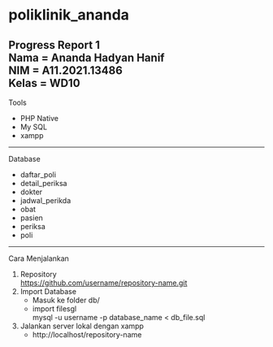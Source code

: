 # poliklinik_ananda

Progress Report 1<br>
Nama   = Ananda Hadyan Hanif<br>
NIM    = A11.2021.13486<br>
Kelas  = WD10
---
Tools
- PHP Native
- My SQL
- xampp
---
Database
- daftar_poli
- detail_periksa
- dokter
- jadwal_perikda
- obat
- pasien
- periksa
- poli
---
Cara Menjalankan
1. Repository<br>
  https://github.com/username/repository-name.git
2. Import Database<br>
    - Masuk ke folder db/
    - import filesgl<br>
      mysql -u username -p database_name < db_file.sql
3. Jalankan server lokal dengan xampp
   - http://localhost/repository-name
